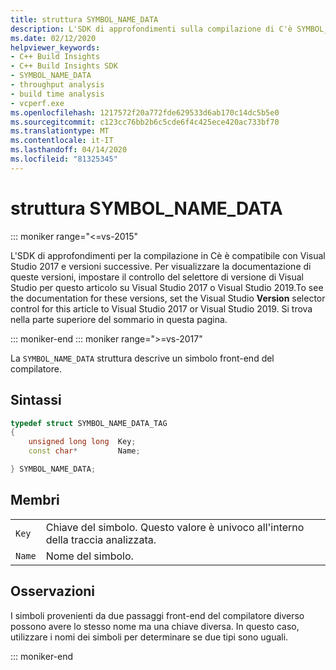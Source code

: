 ```yaml
---
title: struttura SYMBOL_NAME_DATA
description: L'SDK di approfondimenti sulla compilazione di C'è SYMBOL_NAME_DATA riferimento alla struttura.
ms.date: 02/12/2020
helpviewer_keywords:
- C++ Build Insights
- C++ Build Insights SDK
- SYMBOL_NAME_DATA
- throughput analysis
- build time analysis
- vcperf.exe
ms.openlocfilehash: 1217572f20a772fde629533d6ab170c14dc5b5e0
ms.sourcegitcommit: c123cc76bb2b6c5cde6f4c425ece420ac733bf70
ms.translationtype: MT
ms.contentlocale: it-IT
ms.lasthandoff: 04/14/2020
ms.locfileid: "81325345"
---
```

# <a name="symbol_name_data-structure"></a>struttura SYMBOL_NAME_DATA

::: moniker range="<=vs-2015"

L'SDK di approfondimenti per la compilazione in Cè è compatibile con Visual Studio 2017 e versioni successive. Per visualizzare la documentazione di queste versioni, impostare il controllo del selettore di versione di Visual Studio per questo articolo su Visual Studio 2017 o Visual Studio 2019.To see the documentation for these versions, set the Visual Studio **Version** selector control for this article to Visual Studio 2017 or Visual Studio 2019. Si trova nella parte superiore del sommario in questa pagina.

::: moniker-end
::: moniker range=">=vs-2017"

La `SYMBOL_NAME_DATA` struttura descrive un simbolo front-end del compilatore.

## <a name="syntax"></a>Sintassi

```cpp
typedef struct SYMBOL_NAME_DATA_TAG
{
    unsigned long long  Key;
    const char*         Name;

} SYMBOL_NAME_DATA;
```

## <a name="members"></a>Membri

|  |  |
|--|--|
| `Key` | Chiave del simbolo. Questo valore è univoco all'interno della traccia analizzata. |
| `Name` | Nome del simbolo. |

## <a name="remarks"></a>Osservazioni

I simboli provenienti da due passaggi front-end del compilatore diverso possono avere lo stesso nome ma una chiave diversa. In questo caso, utilizzare i nomi dei simboli per determinare se due tipi sono uguali.

::: moniker-end
